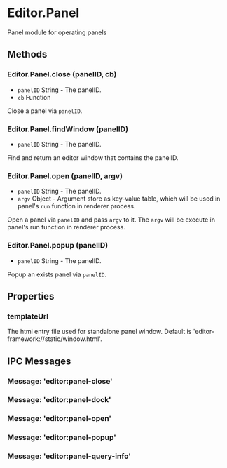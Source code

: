 # Editor.Panel

Panel module for operating panels

## Methods

### Editor.Panel.close (panelID, cb)

  - `panelID` String - The panelID.
  - `cb` Function

Close a panel via `panelID`.

### Editor.Panel.findWindow (panelID)

  - `panelID` String - The panelID.

Find and return an editor window that contains the panelID.

### Editor.Panel.open (panelID, argv)

  - `panelID` String - The panelID.
  - `argv` Object - Argument store as key-value table, which will be used in panel's `run` function in renderer process.

Open a panel via `panelID` and pass `argv` to it. The `argv` will be execute in panel's run function in renderer process.

### Editor.Panel.popup (panelID)

  - `panelID` String - The panelID.

Popup an exists panel via `panelID`.

## Properties

### templateUrl

The html entry file used for standalone panel window. Default is 'editor-framework://static/window.html'.

## IPC Messages

### Message: 'editor:panel-close'

### Message: 'editor:panel-dock'

### Message: 'editor:panel-open'

### Message: 'editor:panel-popup'

### Message: 'editor:panel-query-info'
